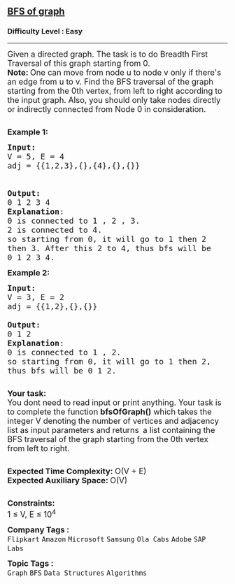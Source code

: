 <h2><a href="https://www.geeksforgeeks.org/problems/bfs-traversal-of-graph/1?utm_source=geeksforgeeks&utm_medium=ml_article_practice_tab&utm_campaign=article_practice_tab">BFS of graph</a></h2><h3>Difficulty Level : Easy</h3><hr><div class="problems_problem_content__Xm_eO"><p><span style="font-size: 18px;">Given a directed&nbsp;graph. The task is to do Breadth First Traversal of this graph starting from 0.<br><strong>Note: </strong>One can move from node u to node v only if there's an edge from u to v. Find the BFS traversal of the graph starting from the 0th vertex,</span><span style="font-size: 18px;"> from left to right according to the input graph. Also, you should only take nodes directly or indirectly connected from Node 0 in consideration.</span></p>
<p><br><span style="font-size: 18px;"><strong>Example 1:</strong></span></p>
<pre style="position: relative;"><span style="font-size: 18px;"><strong>Input:<br></strong>V = 5, E = 4<br>adj = {{1,2,3},{},{4},{},{}}<br>
</span><img src="https://media.geeksforgeeks.org/img-practice/PROD/addEditProblem/700217/Web/Other/e0eb5630-5d6c-493a-9b1e-d16d40f10b01_1685086421.png" alt=""><span style="font-size: 18px;">
<strong>Output:</strong> <br>0 1 2 3 4
<strong>Explanation</strong>: 
0 is connected to 1 , 2 , 3.
2 is connected to 4.
so starting from 0, it will go to 1 then 2
then 3. After this 2 to 4, thus bfs will be
0 1 2 3 4.</span>
<div class="open_grepper_editor" title="Edit &amp; Save To Grepper"></div></pre>
<p><span style="font-size: 18px;"><strong>Example 2:</strong></span></p>
<pre style="position: relative;"><span style="font-size: 18px;"><strong>Input:<br></strong>V = 3, E = 2<br>adj = {{1,2},{},{}}
</span><img src="https://media.geeksforgeeks.org/img-practice/PROD/addEditProblem/700217/Web/Other/001e9e35-da68-4024-b1d3-e34944188a1e_1685086422.png" alt=""><span style="font-size: 18px;">
<strong>Output:</strong> <br>0 1 2
<strong>Explanation</strong>:
0 is connected to 1 , 2.
so starting from 0, it will go to 1 then 2,
thus bfs will be 0 1 2. </span>
<div class="open_grepper_editor" title="Edit &amp; Save To Grepper"></div></pre>
<p><br><span style="font-size: 18px;"><strong>Your task:</strong><br>You dont need to read input or print anything. Your task is to complete the function&nbsp;<strong>bfsOfGraph()</strong>&nbsp;which takes the integer V denoting the number of vertices and adjacency list as input parameters and returns </span>&nbsp;<span style="font-size: 18px;">a list containing the BFS traversal of the graph starting from the 0th vertex from left to right.</span></p>
<p><br><span style="font-size: 18px;"><strong>Expected Time Complexity:&nbsp;</strong>O(V + E)<br><strong>Expected Auxiliary Space:&nbsp;</strong>O(V)</span></p>
<p><br><span style="font-size: 18px;"><strong>Constraints:</strong><br>1 ≤ V, E ≤ 10<sup>4</sup></span></p></div><p><span style=font-size:18px><strong>Company Tags : </strong><br><code>Flipkart</code>&nbsp;<code>Amazon</code>&nbsp;<code>Microsoft</code>&nbsp;<code>Samsung</code>&nbsp;<code>Ola Cabs</code>&nbsp;<code>Adobe</code>&nbsp;<code>SAP Labs</code>&nbsp;<br><p><span style=font-size:18px><strong>Topic Tags : </strong><br><code>Graph</code>&nbsp;<code>BFS</code>&nbsp;<code>Data Structures</code>&nbsp;<code>Algorithms</code>&nbsp;